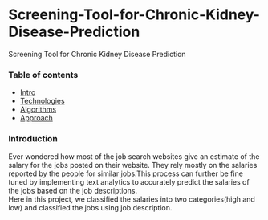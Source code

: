 # Screening-Tool-for-Chronic-Kidney-Disease-Prediction
Screening Tool for Chronic Kidney Disease Prediction

### Table of contents
* [Intro](#introduction)
* [Technologies](#technologies)
* [Algorithms](#algorithms)
* [Approach](#approach)

### Introduction
Ever wondered how most of the job search websites give an estimate of the salary for the jobs posted on their website. They rely mostly on the salaries reported by the people for similar jobs.This process can further be fine tuned by implementing text analytics to accurately predict the salaries of the jobs based on the job descriptions.  
Here in this project, we classified the salaries into two categories(high and low) and classified the jobs using job description.
